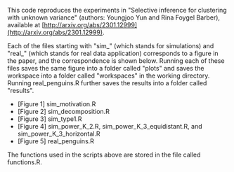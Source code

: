 This code reproduces the experiments in "Selective inference for clustering with unknown variance" (authors: Youngjoo Yun and Rina Foygel Barber), available at [http://arxiv.org/abs/2301.12999](http://arxiv.org/abs/2301.12999). 

Each of the files starting with "sim_" (which stands for simulations) and "real_" (which stands for real data application) corresponds to a figure in the paper, and the correspondence is shown below. Running each of these files saves the same figure into a folder called "plots" and saves the workspace into a folder called "workspaces" in the working directory. Running real_penguins.R  further saves the results into a folder called "results". 

* [Figure 1] sim_motivation.R
* [Figure 2] sim_decomposition.R
* [Figure 3] sim_type1.R
* [Figure 4] sim_power_K_2.R, sim_power_K_3_equidistant.R, and sim_power_K_3_horizontal.R
* [Figure 5] real_penguins.R

The functions used in the scripts above are stored in the file called functions.R.
